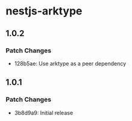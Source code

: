 # nestjs-arktype

## 1.0.2

### Patch Changes

- 128b5ae: Use arktype as a peer dependency

## 1.0.1

### Patch Changes

- 3b8d9a9: Initial release
